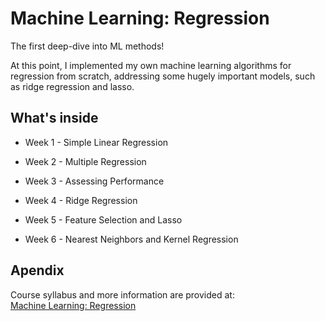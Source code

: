 
# Machine Learning: Regression


The first deep-dive into ML methods!

At this point, I implemented  my own machine learning algorithms for regression from scratch, addressing some hugely important models, such as ridge regression and lasso.
## What's inside

- Week 1 - Simple Linear Regression

- Week 2 - Multiple Regression

- Week 3 - Assessing Performance

- Week 4 - Ridge Regression

- Week 5 - Feature Selection and Lasso

- Week 6 - Nearest Neighbors and Kernel Regression
## Apendix
Course syllabus and more information are provided at:\
[Machine Learning: Regression](https://www.coursera.org/learn/ml-regression)
